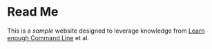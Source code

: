 # Read Me #

This is a *sample* website designed to leverage knowledge from [Learn enough Command Line](https://www.learnenough.com/command-line) et al.
